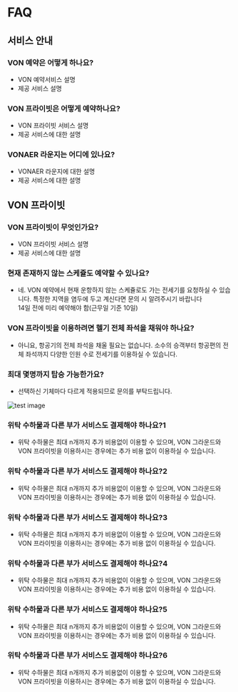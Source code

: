 # FAQ

## 서비스 안내

### VON 예약은 어떻게 하나요?

- VON 예약서비스 설명
- 제공 서비스 설명

### VON 프라이빗은 어떻게 예약하나요?

- VON 프라이빗 서비스 설명
- 제공 서비스에 대한 설명

### VONAER 라운지는 어디에 있나요?

- VONAER 라운지에 대한 설명
- 제공 서비스에 대한 설명

## VON 프라이빗

### VON 프라이빗이 무엇인가요?

- VON 프라이빗 서비스 설명
- 제공 서비스에 대한 설명

### 현재 존재하지 않는 스케쥴도 예약할 수 있나요?

- 네. VON 예약에서 현재 운항하지 않는 스케쥴로도 가는 전세기를 요청하실 수 있습니다. 특정한 지역을 염두에 두고 계신다면 문의 시 알려주시기 바랍니다</br>14일 전에 미리 예약해야 함(근무일 기준 10일)

### VON 프라이빗을 이용하려면 헬기 전체 좌석을 채워야 하나요?

- 아니요, 항공기의 전체 좌석을 채울 필요는 없습니다. 소수의 승객부터 항공편의 전체 좌석까지 다양한 인원 수로 전세기를 이용하실 수 있습니다.

### 최대 몇명까지 탑승 가능한가요?

- 선택하신 기체마다 다르게 적용되므로 문의를 부탁드립니다.

![test image](https://static.wixstatic.com/media/7609e5_567ecdabf962446aa8ab8b8e268e9186~mv2.png/v1/fill/w_347,h_193,al_c,q_85,usm_0.66_1.00_0.01,enc_auto/credit%20car%E3%85%8Bd.png)

### 위탁 수하물과 다른 부가 서비스도 결제해야 하나요?1

- 위탁 수하물은 최대 n개까지 추가 비용없이 이용할 수 있으며, VON 그라운드와 VON 프라이빗을 이용하시는 경우에는 추가 비용 없이 이용하실 수 있습니다.

### 위탁 수하물과 다른 부가 서비스도 결제해야 하나요?2

- 위탁 수하물은 최대 n개까지 추가 비용없이 이용할 수 있으며, VON 그라운드와 VON 프라이빗을 이용하시는 경우에는 추가 비용 없이 이용하실 수 있습니다.

### 위탁 수하물과 다른 부가 서비스도 결제해야 하나요?3

- 위탁 수하물은 최대 n개까지 추가 비용없이 이용할 수 있으며, VON 그라운드와 VON 프라이빗을 이용하시는 경우에는 추가 비용 없이 이용하실 수 있습니다.

### 위탁 수하물과 다른 부가 서비스도 결제해야 하나요?4

- 위탁 수하물은 최대 n개까지 추가 비용없이 이용할 수 있으며, VON 그라운드와 VON 프라이빗을 이용하시는 경우에는 추가 비용 없이 이용하실 수 있습니다.

### 위탁 수하물과 다른 부가 서비스도 결제해야 하나요?5

- 위탁 수하물은 최대 n개까지 추가 비용없이 이용할 수 있으며, VON 그라운드와 VON 프라이빗을 이용하시는 경우에는 추가 비용 없이 이용하실 수 있습니다.

### 위탁 수하물과 다른 부가 서비스도 결제해야 하나요?6

- 위탁 수하물은 최대 n개까지 추가 비용없이 이용할 수 있으며, VON 그라운드와 VON 프라이빗을 이용하시는 경우에는 추가 비용 없이 이용하실 수 있습니다.
